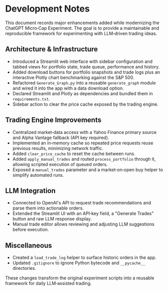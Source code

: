 # Development Notes

This document records major enhancements added while modernizing the ChatGPT Micro‑Cap Experiment. The goal is to provide a maintainable and reproducible framework for experimenting with LLM‑driven trading ideas.

## Architecture & Infrastructure
- Introduced a Streamlit web interface with sidebar configuration and tabbed views for portfolio state, trade queue, performance and history.
- Added download buttons for portfolio snapshots and trade logs plus an interactive Plotly chart benchmarking against the S&P 500.
- Refactored `Generate_Graph.py` into a reusable `generate_graph` module and wired it into the app with a data download option.
- Declared Streamlit and Plotly as dependencies and bundled them in `requirements.txt`.
- Sidebar action to clear the price cache exposed by the trading engine.

## Trading Engine Improvements
- Centralized market‑data access with a Yahoo Finance primary source and Alpha Vantage fallback (API key required).
- Implemented an in‑memory cache so repeated price requests reuse previous results, minimizing network traffic.
- Added `clear_price_cache` to reset the cache between runs.
- Added `apply_manual_trades` and routed `process_portfolio` through it, allowing scripted execution of queued orders.
- Exposed a `manual_trades` parameter and a market‑on‑open buy helper to simplify automated runs.

## LLM Integration
- Connected to OpenAI's API to request trade recommendations and parse them into actionable orders.
- Extended the Streamlit UI with an API‑key field, a "Generate Trades" button and raw LLM response display.
- Manual trade editor allows reviewing and adjusting LLM suggestions before execution.

## Miscellaneous
- Created a `load_trade_log` helper to surface historic orders in the app.
- Updated `.gitignore` to ignore Python bytecode and `__pycache__` directories.

These changes transform the original experiment scripts into a reusable framework for daily LLM‑assisted trading.
